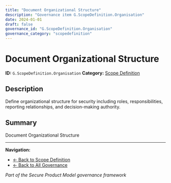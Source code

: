 ```yaml
---
title: "Document Organizational Structure"
description: "Governance item G.ScopeDefinition.Organisation"
date: 2024-01-01
draft: false
governance_id: "G.ScopeDefinition.Organisation"
governance_category: "scopedefinition"
---
```


# Document Organizational Structure

**ID:** `G.ScopeDefinition.Organisation`
**Category:** [Scope Definition](../)

## Description

Define organizational structure for security including roles, responsibilities, reporting relationships, and decision-making authority.

## Summary

Document Organizational Structure


---

**Navigation:**
- [← Back to Scope Definition](../)
- [← Back to All Governance](/governance/)

*Part of the Secure Product Model governance framework*
